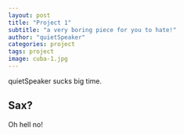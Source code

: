 ```yaml
---
layout: post
title: "Project 1"
subtitle: "a very boring piece for you to hate!"
author: "quietSpeaker"
categories: project
tags: project
image: cuba-1.jpg
---
```


quietSpeaker sucks big time.

## Sax?

Oh hell no!
